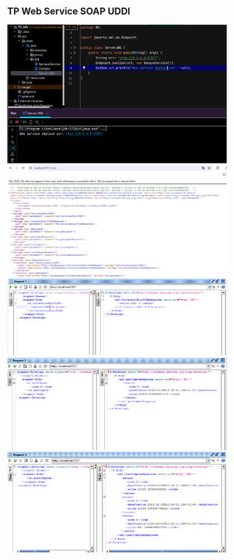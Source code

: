 <h2> TP Web Service SOAP UDDI </h2>
<img src="Captures/1.PNG" >
<br/>
<img src="Captures/2.PNG" >
<br/>
<img src="Captures/3.PNG" >
<br/>
<img src="Captures/4.PNG" >
<br/>
<img src="Captures/5.PNG" >
<br/>


